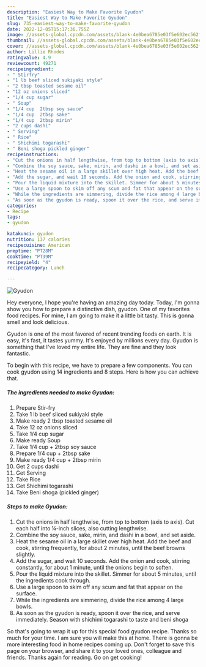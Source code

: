```yaml
---
description: "Easiest Way to Make Favorite Gyudon"
title: "Easiest Way to Make Favorite Gyudon"
slug: 735-easiest-way-to-make-favorite-gyudon
date: 2022-12-05T15:17:36.755Z
image: //assets-global.cpcdn.com/assets/blank-4e0bea6785e03f5e602ec562f230caae08da540cada707380b4fe1bbebba43da.png
thumbnail: //assets-global.cpcdn.com/assets/blank-4e0bea6785e03f5e602ec562f230caae08da540cada707380b4fe1bbebba43da.png
cover: //assets-global.cpcdn.com/assets/blank-4e0bea6785e03f5e602ec562f230caae08da540cada707380b4fe1bbebba43da.png
author: Lillie Rhodes
ratingvalue: 4.9
reviewcount: 49271
recipeingredient:
- " Stirfry"
- "1 lb beef sliced sukiyaki style"
- "2 tbsp toasted sesame oil"
- "12 oz onions sliced"
- "1/4 cup sugar"
- " Soup"
- "1/4 cup  2tbsp soy sauce"
- "1/4 cup  2tbsp sake"
- "1/4 cup  2tbsp mirin"
- "2 cups dashi"
- " Serving"
- " Rice"
- " Shichimi togarashi"
- " Beni shoga pickled ginger"
recipeinstructions:
- "Cut the onions in half lengthwise, from top to bottom (axis to axis). Cut each half into ¼-inch slices, also cutting lengthwise."
- "Combine the soy sauce, sake, mirin, and dashi in a bowl, and set aside."
- "Heat the sesame oil in a large skillet over high heat. Add the beef and cook, stirring frequently, for about 2 minutes, until the beef browns slightly."
- "Add the sugar, and wait 10 seconds. Add the onion and cook, stirring constantly, for about 1 minute, until the onions begin to soften."
- "Pour the liquid mixture into the skillet. Simmer for about 5 minutes, until the ingredients cook through."
- "Use a large spoon to skim off any scum and fat that appear on the surface."
- "While the ingredients are simmering, divide the rice among 4 large bowls."
- "As soon as the gyudon is ready, spoon it over the rice, and serve immediately. Season with shichimi togarashi to taste and beni shoga"
categories:
- Recipe
tags:
- gyudon

katakunci: gyudon 
nutrition: 137 calories
recipecuisine: American
preptime: "PT28M"
cooktime: "PT39M"
recipeyield: "4"
recipecategory: Lunch

---
```



![Gyudon](//assets-global.cpcdn.com/assets/blank-4e0bea6785e03f5e602ec562f230caae08da540cada707380b4fe1bbebba43da.png)

Hey everyone, I hope you're having an amazing day today. Today, I'm gonna show you how to prepare a distinctive dish, gyudon. One of my favorites food recipes. For mine, I am going to make it a little bit tasty. This is gonna smell and look delicious.



Gyudon is one of the most favored of recent trending foods on earth. It is easy, it's fast, it tastes yummy. It's enjoyed by millions every day. Gyudon is something that I've loved my entire life. They are fine and they look fantastic.


To begin with this recipe, we have to prepare a few components. You can cook gyudon using 14 ingredients and 8 steps. Here is how you can achieve that.

<!--inarticleads1-->

##### The ingredients needed to make Gyudon:

1. Prepare  Stir-fry
1. Take 1 lb beef sliced sukiyaki style
1. Make ready 2 tbsp toasted sesame oil
1. Take 12 oz onions sliced
1. Take 1/4 cup sugar
1. Make ready  Soup
1. Take 1/4 cup + 2tbsp soy sauce
1. Prepare 1/4 cup + 2tbsp sake
1. Make ready 1/4 cup + 2tbsp mirin
1. Get 2 cups dashi
1. Get  Serving
1. Take  Rice
1. Get  Shichimi togarashi
1. Take  Beni shoga (pickled ginger)




<!--inarticleads2-->

##### Steps to make Gyudon:

1. Cut the onions in half lengthwise, from top to bottom (axis to axis). Cut each half into ¼-inch slices, also cutting lengthwise.
1. Combine the soy sauce, sake, mirin, and dashi in a bowl, and set aside.
1. Heat the sesame oil in a large skillet over high heat. Add the beef and cook, stirring frequently, for about 2 minutes, until the beef browns slightly.
1. Add the sugar, and wait 10 seconds. Add the onion and cook, stirring constantly, for about 1 minute, until the onions begin to soften.
1. Pour the liquid mixture into the skillet. Simmer for about 5 minutes, until the ingredients cook through.
1. Use a large spoon to skim off any scum and fat that appear on the surface.
1. While the ingredients are simmering, divide the rice among 4 large bowls.
1. As soon as the gyudon is ready, spoon it over the rice, and serve immediately. Season with shichimi togarashi to taste and beni shoga




So that's going to wrap it up for this special food gyudon recipe. Thanks so much for your time. I am sure you will make this at home. There is gonna be more interesting food in home recipes coming up. Don't forget to save this page on your browser, and share it to your loved ones, colleague and friends. Thanks again for reading. Go on get cooking!

